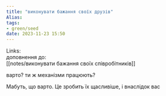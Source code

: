 ```yaml
---
title: "виконувати бажання своїх друзів"
Alias: 
tags:
- green/seed
date: 2023-11-23 15:50
---
```

Links:  
доповнення до:  
[[notes/виконувати бажання своїх співробітників]]

варто? ти ж механізми працюють? 

Мабуть, що варто. Це зробить їх щасливіше, і внаслідок вас